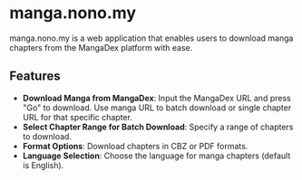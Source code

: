 # manga.nono.my

manga.nono.my is a web application that enables users to download manga chapters from the MangaDex platform with ease.

## Features

- **Download Manga from MangaDex**: Input the MangaDex URL and press "Go" to download. Use manga URL to batch download or single chapter URL for that specific chapter.
- **Select Chapter Range for Batch Download**: Specify a range of chapters to download.
- **Format Options**: Download chapters in CBZ or PDF formats.
- **Language Selection**: Choose the language for manga chapters (default is English).

